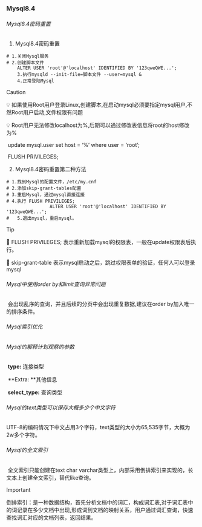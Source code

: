 ### Mysql8.4

###### Mysql8.4密码重置

1. Mysql8.4密码重置

```
# 1.关闭Mysql服务
# 2.创建脚本文件
	ALTER USER 'root'@'localhost' IDENTIFIED BY '123qweQWE...';
	3.执行mysqld --init-file=脚本文件 --user=mysql &
	4.正常登陆Mysql
```

> [!CAUTION]
>
> 💡  如果使用Root用户登录Linux,创建脚本,在启动mysql必须要指定mysql用户,不然Root用户启动,文件权限有问题
>
> 💡  Root用户无法修改localhost为%,后期可以通过修改表信息将root的host修改为%
>
> ​	update mysql.user set host = ‘%’ where user = ‘root’;
>
> ​        FLUSH PRIVILEGES;

2. Mysql8.4密码重置第二种方法

```
# 1.找到Mysql的配置文件，/etc/my.cnf
# 2.添加skip-grant-tables配置
# 3.重启Mysql，通过mysql直接连接
# 4.执行 FLUSH PRIVILEGES;
				ALTER USER 'root'@'localhost' IDENTIFIED BY '123qweQWE...';
#	5.退出mysql，重启mysql。			 
```

> [!TIP]
>
> 👀 FLUSH PRIVILEGES; 表示重新加载mysql的权限表，一般在update权限表后执行。
>
> 👀 skip-grant-table 表示mysql启动之后，跳过权限表单的验证，任何人可以登录mysql

###### Mysql中使用order by和limit查询异常问题

​	会出现乱序的查询，并且后续的分页中会出现重复数据,建议在order by加入唯一的排序条件。

[1]: https://blog.twjoin.com/mysql-%E4%B8%AD-order-by-%E8%88%87-limit-%E5%90%8C%E6%99%82%E4%BD%BF%E7%94%A8%E5%B0%8E%E8%87%B4%E4%BA%82%E5%BA%8F-a6a561e9830d

###### Mysql索引优化

###### Mysql的解释计划观察的参数

​	**type:** 连接类型

​	**Extra: **其他信息

​	**select_type:** 查询类型

###### Mysql的text类型可以保存大概多少个中文字符

​	UTF-8的编码情况下中文占用3个字符，text类型的大小为65,535字节，大概为2w多个字符。

###### Mysql的全文索引

​	全文索引只能创建在text char varchar类型上，内部采用倒排索引来实现的，长文本上创建全文索引，替代like查询。

> [!IMPORTANT]
>
> 倒排索引：是一种数据结构，首先分析文档中的词汇，构成词汇表,对于词汇表中的词记录在多少文档中出现,形成词到文档的映射关系，用户通过词汇查询，快速查找词汇对应的文档列表，返回结果。
>
> [1]: https://blog.csdn.net/yangbindxj/article/details/122868100

